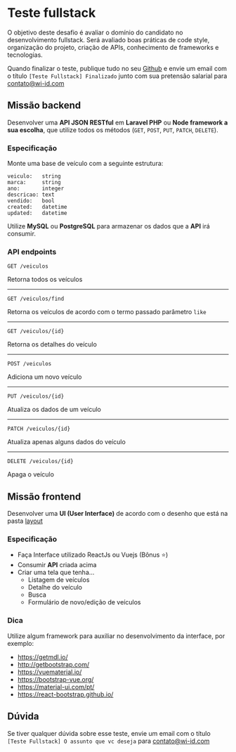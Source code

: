 # Teste fullstack

O objetivo deste desafio é avaliar o domínio do candidato no desenvolvimento fullstack. Será avaliado boas práticas de code style, organização do projeto, criação de APIs, conhecimento de frameworks e tecnologias.

Quando finalizar o teste, publique tudo no seu [Github](https://github.com) e envie um email com o título `[Teste Fullstack] Finalizado` junto com sua pretensão salarial para contato@wi-id.com

## Missão backend

Desenvolver uma **API JSON RESTful** em **Laravel PHP** ou **Node framework a sua escolha**, que utilize todos os métodos (`GET`, `POST`, `PUT`, `PATCH`, `DELETE`).  

### Especificação

Monte uma base de veículo com a seguinte estrutura:

```
veiculo:   string
marca:     string
ano:       integer
descricao: text
vendido:   bool
created:   datetime
updated:   datetime
```

Utilize **MySQL** ou **PostgreSQL** para armazenar os dados que a **API** irá consumir.

### API endpoints

`GET /veiculos`

Retorna todos os veículos

---

`GET /veiculos/find`

Retorna os veículos de acordo com o termo passado parâmetro `like`

---

`GET /veiculos/{id}`

Retorna os detalhes do veículo

---

`POST /veiculos`

Adiciona um novo veículo

---

`PUT /veiculos/{id}`

Atualiza os dados de um veículo

---

`PATCH /veiculos/{id}`

Atualiza apenas alguns dados do veículo

---

`DELETE /veiculos/{id}`

Apaga o veículo


## Missão frontend

Desenvolver uma **UI (User Interface)** de acordo com o desenho que está na pasta [layout](https://github.com/)

### Especificação
- Faça Interface utilizado ReactJs ou Vuejs (Bônus :star:)
- Consumir **API** criada acima
- Criar uma tela que tenha...
    - Listagem de veículos
    - Detalhe do veículo
    - Busca
    - Formulário de novo/edição de veículos

### Dica

Utilize algum framework para auxiliar no desenvolvimento da interface, por exemplo:

- https://getmdl.io/
- http://getbootstrap.com/
- https://vuematerial.io/
- https://bootstrap-vue.org/
- https://material-ui.com/pt/
- https://react-bootstrap.github.io/

## Dúvida

Se tiver qualquer dúvida sobre esse teste, envie um email com o título `[Teste Fullstack] O assunto que vc deseja` para contato@wi-id.com
